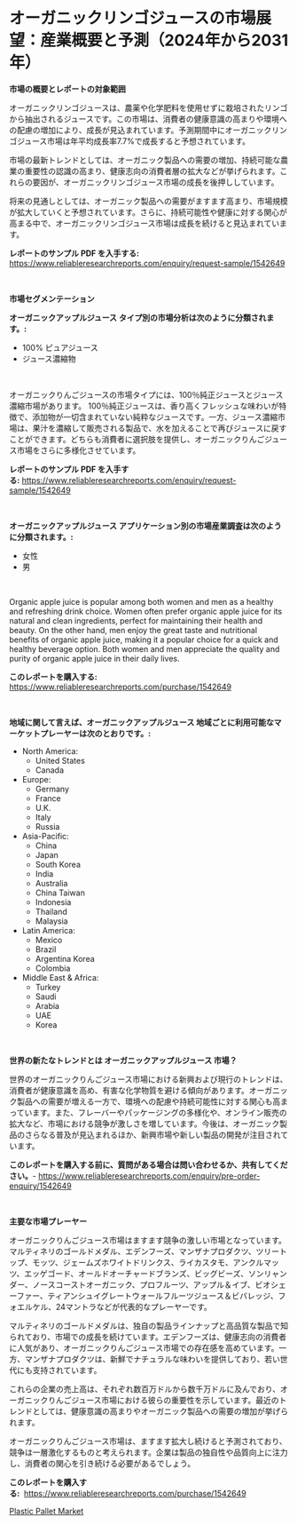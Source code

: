 <p><h1>オーガニックリンゴジュースの市場展望：産業概要と予測（2024年から2031年）</h1></p><p><strong>市場の概要とレポートの対象範囲</strong></p>
<p><p>オーガニックリンゴジュースは、農薬や化学肥料を使用せずに栽培されたリンゴから抽出されるジュースです。この市場は、消費者の健康意識の高まりや環境への配慮の増加により、成長が見込まれています。予測期間中にオーガニックリンゴジュース市場は年平均成長率7.7%で成長すると予想されています。</p><p>市場の最新トレンドとしては、オーガニック製品への需要の増加、持続可能な農業の重要性の認識の高まり、健康志向の消費者層の拡大などが挙げられます。これらの要因が、オーガニックリンゴジュース市場の成長を後押ししています。</p><p>将来の見通しとしては、オーガニック製品への需要がますます高まり、市場規模が拡大していくと予想されています。さらに、持続可能性や健康に対する関心が高まる中で、オーガニックリンゴジュース市場は成長を続けると見込まれています。</p></p>
<p><strong>レポートのサンプル PDF を入手する:</strong> <a href="https://www.reliableresearchreports.com/enquiry/request-sample/1542649">https://www.reliableresearchreports.com/enquiry/request-sample/1542649</a></p>
<p>&nbsp;</p>
<p><strong>市場セグメンテーション</strong></p>
<p><strong>オーガニックアップルジュース タイプ別の市場分析は次のように分類されます。:</strong></p>
<p><ul><li>100% ピュアジュース</li><li>ジュース濃縮物</li></ul></p>
<p>&nbsp;</p>
<p><p>オーガニックりんごジュースの市場タイプには、100％純正ジュースとジュース濃縮市場があります。 100％純正ジュースは、香り高くフレッシュな味わいが特徴で、添加物が一切含まれていない純粋なジュースです。一方、ジュース濃縮市場は、果汁を濃縮して販売される製品で、水を加えることで再びジュースに戻すことができます。どちらも消費者に選択肢を提供し、オーガニックりんごジュース市場をさらに多様化させています。</p></p>
<p><strong>レポートのサンプル PDF を入手する:</strong>&nbsp;<a href="https://www.reliableresearchreports.com/enquiry/request-sample/1542649">https://www.reliableresearchreports.com/enquiry/request-sample/1542649</a></p>
<p>&nbsp;</p>
<p><strong> オーガニックアップルジュース アプリケーション別の市場産業調査は次のように分類されます。:</strong></p>
<p><ul><li>女性</li><li>男</li></ul></p>
<p>&nbsp;</p>
<p><p>Organic apple juice is popular among both women and men as a healthy and refreshing drink choice. Women often prefer organic apple juice for its natural and clean ingredients, perfect for maintaining their health and beauty. On the other hand, men enjoy the great taste and nutritional benefits of organic apple juice, making it a popular choice for a quick and healthy beverage option. Both women and men appreciate the quality and purity of organic apple juice in their daily lives.</p></p>
<p><strong>このレポートを購入する:</strong>&nbsp; <a href="https://www.reliableresearchreports.com/purchase/1542649">https://www.reliableresearchreports.com/purchase/1542649</a></p>
<p>&nbsp;</p>
<p><strong>地域に関して言えば、オーガニックアップルジュース 地域ごとに利用可能なマーケットプレーヤーは次のとおりです。:</strong></p>
<p><ul>
    <li>
        North America:
        <ul>
            <li>United States</li>
            <li>Canada</li>
        </ul>
    </li>
    <li>
        Europe:
        <ul>
            <li>Germany</li>
            <li>France</li>
            <li>U.K.</li>
            <li>Italy</li>
            <li>Russia</li>
        </ul>
    </li>
    <li>
        Asia-Pacific:
        <ul>
            <li>China</li>
            <li>Japan</li>
            <li>South Korea</li>
            <li>India</li>
            <li>Australia</li>
            <li>China Taiwan</li>
            <li>Indonesia</li>
            <li>Thailand</li>
            <li>Malaysia</li>
        </ul>
    </li>
    <li>
        Latin America:
        <ul>
            <li>Mexico</li>
            <li>Brazil</li>
            <li>Argentina Korea</li>
            <li>Colombia</li>
        </ul>
    </li>
    <li>
        Middle East & Africa:
        <ul>
            <li>Turkey</li>
            <li>Saudi</li>
            <li>Arabia</li>
            <li>UAE</li>
            <li>Korea</li>
        </ul>
    </li>
    </ul></p>
<p>&nbsp;</p>
<p><strong>世界の新たなトレンドとは オーガニックアップルジュース 市場？</strong></p>
<p><p>世界のオーガニックりんごジュース市場における新興および現行のトレンドは、消費者が健康意識を高め、有害な化学物質を避ける傾向があります。オーガニック製品への需要が増える一方で、環境への配慮や持続可能性に対する関心も高まっています。また、フレーバーやパッケージングの多様化や、オンライン販売の拡大など、市場における競争が激しさを増しています。今後は、オーガニック製品のさらなる普及が見込まれるほか、新興市場や新しい製品の開発が注目されています。</p></p>
<p><strong>このレポートを購入する前に、質問がある場合は問い合わせるか、共有してください。</strong>- <a href="https://www.reliableresearchreports.com/enquiry/pre-order-enquiry/1542649">https://www.reliableresearchreports.com/enquiry/pre-order-enquiry/1542649</a></p>
<p>&nbsp;</p>
<p><strong>主要な市場プレーヤー</strong></p>
<p><p>オーガニックりんごジュース市場はますます競争の激しい市場となっています。マルティネリのゴールドメダル、エデンフーズ、マンザナプロダクツ、ツリートップ、モッツ、ジェームズホワイトドリンクス、ライカスタモ、アンクルマッツ、エッゲゴード、オールドオーチャードブランズ、ビッグビーズ、ソンリャンダー、ノースコーストオーガニック、プロフルーツ、アップル＆イブ、ビオシェーファー、ティアンシュイグレートウォールフルーツジュース＆ビバレッジ、フォエルケル、24マントラなどが代表的なプレーヤーです。</p><p>マルティネリのゴールドメダルは、独自の製品ラインナップと高品質な製品で知られており、市場での成長を続けています。エデンフーズは、健康志向の消費者に人気があり、オーガニックりんごジュース市場での存在感を高めています。一方、マンザナプロダクツは、新鮮でナチュラルな味わいを提供しており、若い世代にも支持されています。</p><p>これらの企業の売上高は、それぞれ数百万ドルから数千万ドルに及んでおり、オーガニックりんごジュース市場における彼らの重要性を示しています。最近のトレンドとしては、健康意識の高まりやオーガニック製品への需要の増加が挙げられます。</p><p>オーガニックりんごジュース市場は、ますます拡大し続けると予測されており、競争は一層激化するものと考えられます。企業は製品の独自性や品質向上に注力し、消費者の関心を引き続ける必要があるでしょう。</p></p>
<p><strong>このレポートを購入する:</strong>&nbsp;&nbsp;<a href="https://www.reliableresearchreports.com/purchase/1542649">https://www.reliableresearchreports.com/purchase/1542649</a></p>
<p><p><a href="https://confirmed-shield-e13.notion.site/Plastic-Pallet-Market-Size-Market-Trends-and-Growth-Outlook-forecasted-for-period-from-2024-to-203-b529da250fdc431c87a667f2b3572930">Plastic Pallet Market</a></p></p>